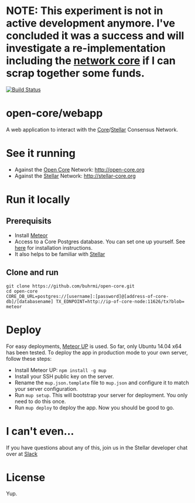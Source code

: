 # NOTE: This experiment is not in active development anymore. I've concluded it was a success and will investigate a re-implementation  including the [network core](http://github.com/buhrmi/open-core-network) if I can scrap together some funds.

[![Build Status](https://travis-ci.org/open-core/webapp.svg?branch=master)](https://travis-ci.org/open-core/webapp)
# open-core/webapp
A web application to interact with the [Core](http://github.com/buhrmi/core)/[Stellar](http://www.stellar.org/galaxy) Consensus Network.

# See it running

* Against the [Open Core](http://github.com/open-core/network) Network: http://open-core.org
* Against the [Stellar](http://www.stellar.org/galaxy) Network: http://stellar-core.org

# Run it locally

## Prerequisits

* Install [Meteor](http://meteor.com/install)
* Access to a Core Postgres database. You can set one up yourself. See [here](https://github.com/buhrmi/core/blob/master/INSTALL.md) for installation instructions.
* It also helps to be familiar with [Stellar](https://www.stellar.org/galaxy/)

## Clone and run

    git clone https://github.com/buhrmi/open-core.git
    cd open-core
    CORE_DB_URL=postgres://[username]:[password]@[address-of-core-db]/[databasename] TX_EDNPOINT=http://ip-of-core-node:11626/tx?blob= meteor

# Deploy

For easy deployments, [Meteor UP](https://github.com/arunoda/meteor-up) is used. So far, only Ubuntu 14.04 x64 has been tested. To deploy the app in production mode to your own server, follow these steps:

* Install Meteor UP: `npm install -g mup`
* Install your SSH public key on the server.
* Rename the `mup.json.template` file to `mup.json` and configure it to match your server configuration.
* Run `mup setup`. This will bootstrap your server for deployment. You only need to do this once.
* Run `mup deploy` to deploy the app. Now you should be good to go.

# I can't even...

If you have questions about any of this, join us in the Stellar developer chat over at [Slack](https://stellar-public.slack.com/messages/dev/)

# License

Yup.
